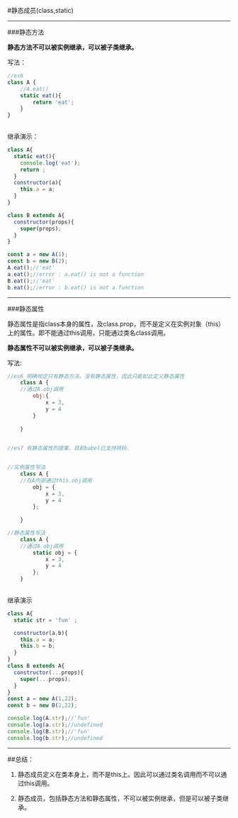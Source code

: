 #静态成员(class,static)


----------


###静态方法


**静态方法不可以被实例继承，可以被子类继承。**

写法：
```javascript
//es6
class A {
    //A.eat()
    static eat(){
        return 'eat';
    }
}
    
```

继承演示：
```javascript
class A{
  static eat(){
    console.log('eat');
    return ;
  }
  constructor(a){
    this.a = a;
  }
}

class B extends A{
  constructor(props){
    super(props);
  }
}

const a = new A(1);
const b = new B(2);
A.eat();//'eat'
a.eat();//error : a.eat() is not a function
B.eat();//'eat'
b.eat();//error : b.eat() is not a function
```


----------


###静态属性

静态属性是指class本身的属性，及class.prop，而不是定义在实例对象（this）上的属性。即不能通过this调用，只能通过类名class调用。

**静态属性不可以被实例继承，可以被子类继承。**

写法:
```javascript
//es6 明确规定只有静态方法，没有静态属性，因此只能如此定义静态属性
    class A {
    //通过A.obj调用
        obj:{
            x = 3,
            y = 4
        }
    
    }
    
```

```javascript
//es7 有静态属性的提案，目前babel已支持转码.


//实例属性写法
    class A {
    //在A内部通过this.obj调用
        obj = {
            x = 3,
            y = 4
        };
    
    }

//静态属性写法
    class A {
    //通过A.obj调用
        static obj = {
            x = 3,
            y = 4
        };
    }
    
```

继承演示
``` javascript
class A{
  static str = 'fun' ;

  constructor(a,b){
    this.a = a;
    this.b = b;
  }
}
class B extends A{
  constructor(...props){
    super(...props);
  }
}
const a = new A(1,22);
const b = new B(2,22);

console.log(A.str);//'fun'
console.log(a.str);//undefined
console.log(B.str);//'fun'
console.log(b.str);//undefined

```


----------


##总结：
1.  静态成员定义在类本身上，而不是this上。因此可以通过类名调用而不可以通过this调用。  

2.  静态成员，包括静态方法和静态属性，不可以被实例继承，但是可以被子类继承。